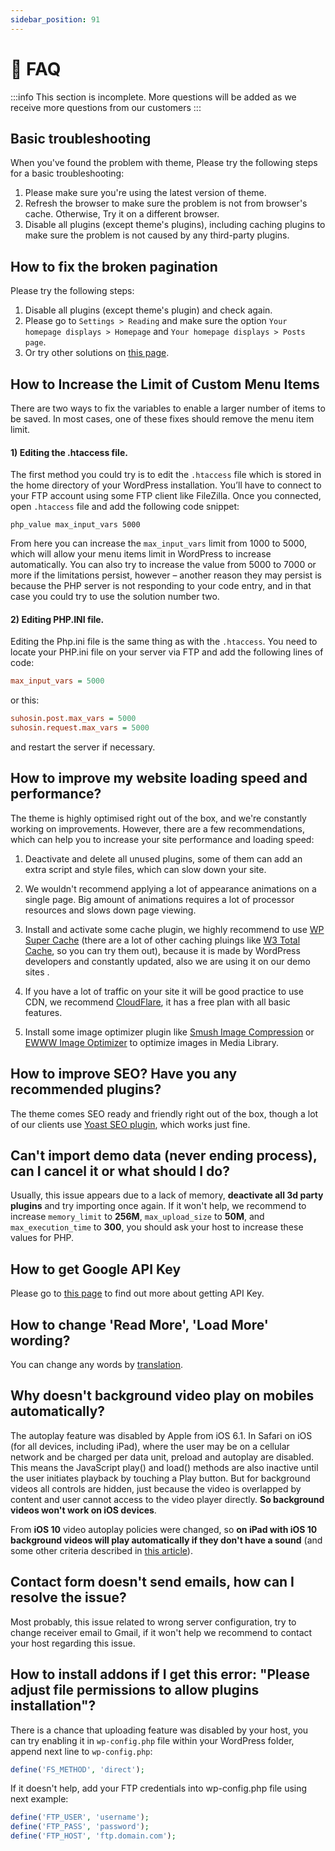 ```yaml
---
sidebar_position: 91
---
```

# 🙋 FAQ

:::info
This section is incomplete. More questions will be added as we receive more questions from our customers
:::

## Basic troubleshooting

When you've found the problem with theme, Please try the following steps for a basic troubleshooting:

1. Please make sure you're using the latest version of theme.
2. Refresh the browser to make sure the problem is not from browser's cache. Otherwise, Try it on a different browser.
3. Disable all plugins (except theme's plugins), including caching plugins to make sure the problem is not caused by any third-party plugins.

## How to fix the broken pagination

Please try the following steps:

1. Disable all plugins (except theme's plugin) and check again.
2. Please go to `Settings > Reading` and make sure the option `Your homepage displays > Homepage` and `Your homepage displays > Posts page`.
3. Or try other solutions on [this page](https://codex.wordpress.org/Pagination#Troubleshooting_Broken_Pagination).

## How to Increase the Limit of Custom Menu Items 
There are two ways to fix the variables to enable a larger number of items to be saved. In most cases, one of these fixes should remove the menu item limit.

#### 1) Editing the .htaccess file.
The first method you could try is to edit the `.htaccess` file which is stored in the home directory of your WordPress installation. You’ll have to connect to your FTP account using some FTP client like FileZilla. Once you connected, open `.htaccess` file and add the following code snippet:

```
php_value max_input_vars 5000
```

From here you can increase the `max_input_vars` limit from 1000 to 5000, which will allow your menu items limit in WordPress to increase automatically. You can also try to increase the value from 5000 to 7000 or more if the limitations persist, however – another reason they may persist is because the PHP server is not responding to your code entry, and in that case you could try to use the solution number two.

#### 2) Editing PHP.INI file.

Editing the Php.ini file is the same thing as with the `.htaccess`. You need to locate your PHP.ini file on your server via FTP and add the following lines of code:

```ini title="php.ini"
max_input_vars = 5000
```

or this:

```ini title="php.ini"
suhosin.post.max_vars = 5000
suhosin.request.max_vars = 5000
```

and restart the server if necessary.

## How to improve my website loading speed and performance?

The theme is highly optimised right out of the box, and we're constantly working on improvements. However, there are a few recommendations, which can help you to increase your site performance and loading speed:

1. Deactivate and delete all unused plugins, some of them can add an extra script and style files, which can slow down your site.

2. We wouldn't recommend applying a lot of appearance animations on a single page. Big amount of animations requires a lot of processor resources and slows down page viewing.

3. Install and activate some cache plugin, we highly recommend to use [WP Super Cache](https://wordpress.org/plugins/wp-super-cache/) (there are a lot of other caching pluings like [W3 Total Cache](https://wordpress.org/plugins/w3-total-cache/), so you can try them out), because it is made by WordPress developers and constantly updated, also we are using it on our demo sites .

4. If you have a lot of traffic on your site it will be good practice to use CDN, we recommend [CloudFlare](https://www.cloudflare.com), it has a free plan with all basic features.

5. Install some image optimizer plugin like [Smush Image Compression](https://wordpress.org/plugins/wp-smushit/) or [EWWW Image Optimizer](https://wordpress.org/plugins/ewww-image-optimizer/) to optimize images in Media Library.

## How to improve SEO? Have you any recommended plugins?

The theme comes SEO ready and friendly right out of the box, though a lot of our clients use [Yoast SEO plugin](https://wordpress.org/plugins/wordpress-seo/), which works just fine.

## Can't import demo data (never ending process), can I cancel it or what should I do?

Usually, this issue appears due to a lack of memory, **deactivate all 3d party plugins** and try importing once again. If it won't help, we recommend to increase `memory_limit` to **256M**, `max_upload_size` to **50M**, and `max_execution_time` to **300**, you should ask your host to increase these values for PHP.

## How to get Google API Key

Please go to [this page](https://developers.google.com/maps/documentation/javascript/get-api-key) to find out more about getting API Key.

## How to change 'Read More', 'Load More' wording?

You can change any words by [translation](../translation/translation.md).

## Why doesn't background video play on mobiles automatically?

The autoplay feature was disabled by Apple from iOS 6.1. In Safari on iOS (for all devices, including iPad), where the user may be on a cellular network and be charged per data unit, preload and autoplay are disabled. This means the JavaScript play() and load() methods are also inactive until the user initiates playback by touching a Play button. But for background videos all controls are hidden, just because the video is overlapped by content and user cannot access to the video player directly. **So background videos won't work on iOS devices**.

From **iOS 10** video autoplay policies were changed, so **on iPad with iOS 10 background videos will play automatically if they don't have a sound** (and some other criteria described in [this article](https://webkit.org/blog/6784/new-video-policies-for-ios/)).

## Contact form doesn't send emails, how can I resolve the issue?

Most probably, this issue related to wrong server configuration, try to change receiver email to Gmail, if it won't help we recommend to contact your host regarding this issue.

## How to install addons if I get this error: "Please adjust file permissions to allow plugins installation"?

There is a chance that uploading feature was disabled by your host, you can try enabling it in `wp-config.php` file within your WordPress folder, append next line to `wp-config.php`:

```php title="wp-config.php"
define('FS_METHOD', 'direct');
```

If it doesn't help, add your FTP credentials into wp-config.php file using next example:

```php title="wp-config.php"
define('FTP_USER', 'username');
define('FTP_PASS', 'password');
define('FTP_HOST', 'ftp.domain.com');
```